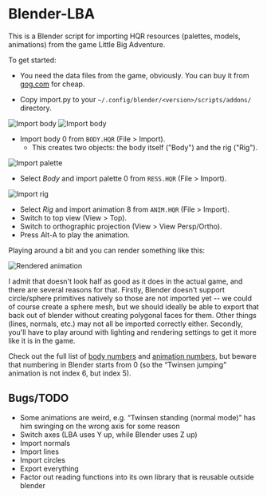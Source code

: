 Blender-LBA
===========

This is a Blender script for importing HQR resources (palettes, models, animations) from the game Little Big Adventure.

To get started:

 - You need the data files from the game, obviously. You can buy it from [gog.com](https://www.gog.com/game/little_big_adventure) for cheap.

 - Copy import.py to your `~/.config/blender/<version>/scripts/addons/` directory.

![Import body](https://github.com/vegard/blender-lba/raw/master/1.png)
![Import body](https://github.com/vegard/blender-lba/raw/master/2.png)

 - Import body 0 from `BODY.HQR` (File > Import).
    - This creates two objects: the body itself ("Body") and the rig ("Rig").

![Import palette](https://github.com/vegard/blender-lba/raw/master/3.png)

 - Select *Body* and import palette 0 from `RESS.HQR` (File > Import).

![Import rig](https://github.com/vegard/blender-lba/raw/master/4.png)

 - Select *Rig* and import animation 8 from `ANIM.HQR` (File > Import).
 - Switch to top view (View > Top).
 - Switch to orthographic projection (View > View Persp/Ortho).
 - Press Alt-A to play the animation.

Playing around a bit and you can render something like this:

![Rendered animation](https://github.com/vegard/blender-lba/raw/master/rendered.gif)

I admit that doesn't look half as good as it does in the actual game, and there are several reasons for that. Firstly, Blender doesn't support circle/sphere primitives natively so those are not imported yet -- we could of course create a sphere mesh, but we should ideally be able to export that back out of blender without creating polygonal faces for them. Other things (lines, normals, etc.) may not all be imported correctly either. Secondly, you'll have to play around with lighting and rendering settings to get it more like it is in the game.

Check out the full list of [body numbers](http://chaosfish.free.fr/lbafileinfo/lba1-body.hqr.htm) and [animation numbers](http://chaosfish.free.fr/lbafileinfo/lba1-anim.hqr.htm), but beware that numbering in Blender starts from 0 (so the “Twinsen jumping” animation is not index 6, but index 5).


Bugs/TODO
---------

 - Some animations are weird, e.g. “Twinsen standing (normal mode)” has him swinging on the wrong axis for some reason
 - Switch axes (LBA uses Y up, while Blender uses Z up)
 - Import normals
 - Import lines
 - Import circles
 - Export everything
 - Factor out reading functions into its own library that is reusable outside blender
